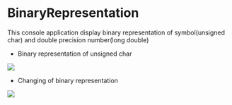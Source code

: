 # BinaryRepresentation
This console application display binary representation of symbol(unsigned char) and double precision number(long double)
* Binary representation of unsigned char


![](https://pp.userapi.com/c847016/v847016847/1788b/WaZ039-cO1c.jpg)
* Changing of binary representation 


![](https://pp.userapi.com/c847016/v847016847/17892/PRXLLTcec9k.jpg)

